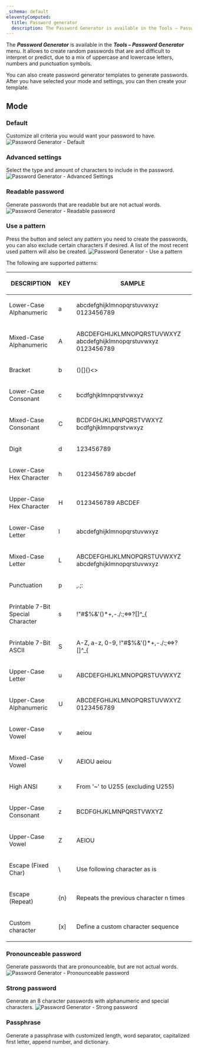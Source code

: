 ```yaml
---
_schema: default
eleventyComputed:
  title: Password generator
  description: The Password Generator is available in the Tools – Password Generator menu.
---
```

The ***Password Generator*** is available in the ***Tools – Password Generator*** menu. It allows to create random passwords that are and difficult to interpret or predict, due to a mix of uppercase and lowercase letters, numbers and punctuation symbols.

You can also create password generator templates to generate passwords. After you have selected your mode and settings, you can then create your template.

## Mode

### Default

Customize all criteria you would want your password to have. ![Password Generator - Default](https://cdnweb.devolutions.net/docs/RDMW6059_2024_2.png)

### Advanced settings

Select the type and amount of characters to include in the password. ![Password Generator - Advanced Settings](https://cdnweb.devolutions.net/docs/RDMW6060_2024_2.png)

### Readable password

Generate passwords that are readable but are not actual words. ![Password Generator - Readable password](https://cdnweb.devolutions.net/docs/RDMW6061_2024_2.png)

### Use a pattern

Press the button and select any pattern you need to create the passwords, you can also exclude certain characters if desired. A list of the most recent used pattern will also be created. ![Password Generator - Use a pattern](https://cdnweb.devolutions.net/docs/RDMW6062_2024_2.png)

The following are supported patterns:

<table><thead><tr><th><p>DESCRIPTION</p></th><th><p>KEY</p></th><th><p>SAMPLE</p></th></tr></thead><tbody><tr><td><p>Lower-Case Alphanumeric</p></td><td><p>a</p></td><td><p>abcdefghijklmnopqrstuvwxyz 0123456789</p></td></tr><tr><td><p>Mixed-Case Alphanumeric</p></td><td><p>A</p></td><td><p>ABCDEFGHIJKLMNOPQRSTUVWXYZ abcdefghijklmnopqrstuvwxyz 0123456789</p></td></tr><tr><td><p>Bracket</p></td><td><p>b</p></td><td><p>()[]{}&lt;&gt;</p></td></tr><tr><td><p>Lower-Case Consonant</p></td><td><p>c</p></td><td><p>bcdfghjklmnpqrstvwxyz</p></td></tr><tr><td><p>Mixed-Case Consonant</p></td><td><p>C</p></td><td><p>BCDFGHJKLMNPQRSTVWXYZ bcdfghjklmnpqrstvwxyz</p></td></tr><tr><td><p>Digit</p></td><td><p>d</p></td><td><p>123456789</p></td></tr><tr><td><p>Lower-Case Hex Character</p></td><td><p>h</p></td><td><p>0123456789 abcdef</p></td></tr><tr><td><p>Upper-Case Hex Character</p></td><td><p>H</p></td><td><p>0123456789 ABCDEF</p></td></tr><tr><td><p>Lower-Case Letter</p></td><td><p>l</p></td><td><p>abcdefghijklmnopqrstuvwxyz</p></td></tr><tr><td><p>Mixed-Case Letter</p></td><td><p>L</p></td><td><p>ABCDEFGHIJKLMNOPQRSTUVWXYZ abcdefghijklmnopqrstuvwxyz</p></td></tr><tr><td><p>Punctuation</p></td><td><p>p</p></td><td><p>,.;:</p></td></tr><tr><td><p>Printable 7-Bit Special Character</p></td><td><p>s</p></td><td><p>!"#$%&amp;'()*+,-./:;&lt;=&gt;?[]^_{</p></td></tr><tr><td><p>Printable 7-Bit ASCII</p></td><td><p>S</p></td><td><p>A-Z, a-z, 0-9, !"#$%&amp;'()*+,-./:;&lt;=&gt;?[]^_{</p></td></tr><tr><td><p>Upper-Case Letter</p></td><td><p>u</p></td><td><p>ABCDEFGHIJKLMNOPQRSTUVWXYZ</p></td></tr><tr><td><p>Upper-Case Alphanumeric</p></td><td><p>U</p></td><td><p>ABCDEFGHIJKLMNOPQRSTUVWXYZ 0123456789</p></td></tr><tr><td><p>Lower-Case Vowel</p></td><td><p>v</p></td><td><p>aeiou</p></td></tr><tr><td><p>Mixed-Case Vowel</p></td><td><p>V</p></td><td><p>AEIOU aeiou</p></td></tr><tr><td><p>High ANSI</p></td><td><p>x</p></td><td><p>From '~' to U255 (excluding U255)</p></td></tr><tr><td><p>Upper-Case Consonant</p></td><td><p>z</p></td><td><p>BCDFGHJKLMNPQRSTVWXYZ</p></td></tr><tr><td><p>Upper-Case Vowel</p></td><td><p>Z</p></td><td><p>AEIOU</p></td></tr><tr><td><p>Escape (Fixed Char)</p></td><td><p>\</p></td><td><p>Use following character as is</p></td></tr><tr><td><p>Escape (Repeat)</p></td><td><p>{n}</p></td><td><p>Repeats the previous character n times</p></td></tr><tr><td><p>Custom character</p></td><td><p>[x]</p></td><td><p>Define a custom character sequence</p></td></tr></tbody></table>

### Pronounceable password

Generate passwords that are pronounceable, but are not actual words. ![Password Generator - Pronounceable password](https://cdnweb.devolutions.net/docs/RDMW6063_2024_2.png)

### Strong password

Generate an 8 character passwords with alphanumeric and special characters. ![Password Generator - Strong password](https://cdnweb.devolutions.net/docs/RDMW6064_2024_2.png)

### Passphrase

Generate a passphrase with customized length, word separator, capitalized first letter, append number, and dictionary.

&nbsp;

&nbsp;